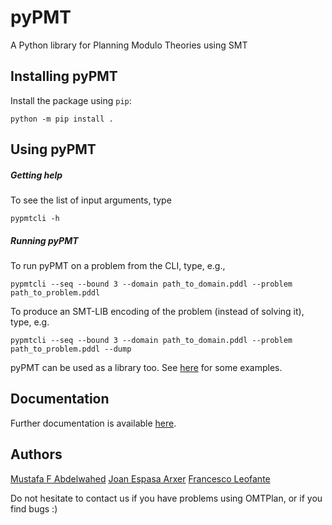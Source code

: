 # pyPMT
A Python library for Planning Modulo Theories using SMT

## Installing pyPMT

Install the package using `pip`:
```
python -m pip install .
```

## Using pyPMT

##### Getting help

To see the list of input arguments, type

```
pypmtcli -h
```

##### Running pyPMT

To run pyPMT on a problem from the CLI, type, e.g.,
```
pypmtcli --seq --bound 3 --domain path_to_domain.pddl --problem path_to_problem.pddl
```

To produce an SMT-LIB encoding of the problem (instead of solving it), type, e.g.

```
pypmtcli --seq --bound 3 --domain path_to_domain.pddl --problem path_to_problem.pddl --dump
```

pyPMT can be used as a library too. See [here]() for some examples.

## Documentation

Further documentation is available [here]().


## Authors

[Mustafa F Abdelwahed](https://github.com/MFaisalZaki)
[Joan Espasa Arxer](https://github.com/JoanEspasa)
[Francesco Leofante](https://fraleo.github.io)

Do not hesitate to contact us if you have problems using OMTPlan, or if you find bugs :)